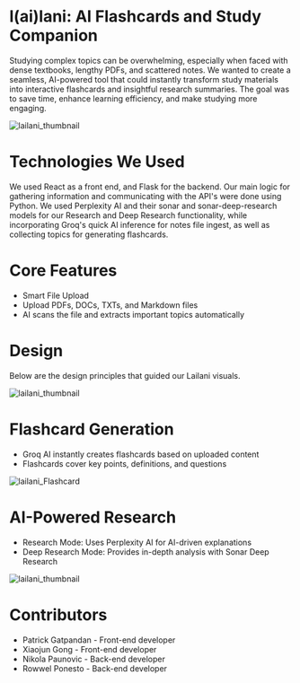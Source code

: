 # l(ai)lani: AI Flashcards and Study Companion

Studying complex topics can be overwhelming, especially when faced with dense textbooks, lengthy PDFs, and scattered notes. We wanted to create a seamless, AI-powered tool that could instantly transform study materials into interactive flashcards and insightful research summaries. The goal was to save time, enhance learning efficiency, and make studying more engaging.

![lailani_thumbnail](imgs/lailani_thumbnail.jpg)

# Technologies We Used

We used React as a front end, and Flask for the backend. Our main logic for gathering information and communicating with the API's were done using Python. We used Perplexity AI and their sonar and sonar-deep-research models for our Research and Deep Research functionality, while incorporating Groq's quick AI inference for notes file ingest, as well as collecting topics for generating flashcards. 

# Core Features

- Smart File Upload
- Upload PDFs, DOCs, TXTs, and Markdown files
- AI scans the file and extracts important topics automatically

# Design

Below are the design principles that guided our Lailani visuals.

![lailani_thumbnail](imgs/lailani_Design_Principles.jpg)

# Flashcard Generation

- Groq AI instantly creates flashcards based on uploaded content
- Flashcards cover key points, definitions, and questions

![lailani_Flashcard](https://github.com/user-attachments/assets/5a8166fd-f6cb-497f-ad48-c6d645915799)

# AI-Powered Research

- Research Mode: Uses Perplexity AI for AI-driven explanations
- Deep Research Mode: Provides in-depth analysis with Sonar Deep Research

![lailani_thumbnail](imgs/lailani_Research.jpg)

# Contributors
- Patrick Gatpandan - Front-end developer
- Xiaojun Gong - Front-end developer
- Nikola Paunovic - Back-end developer
- Rowwel Ponesto - Back-end developer
